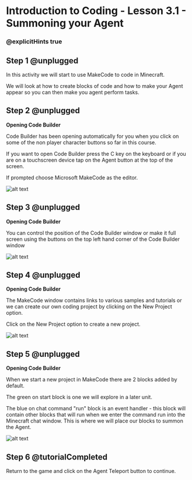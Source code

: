 # Introduction to Coding - Lesson 3.1 - Summoning your Agent

### @explicitHints true

## Step 1 @unplugged
In this activity we will start to use MakeCode to code in Minecraft.

We will look at how to create blocks of code and how to make your Agent appear so you can then make you agent perform tasks.

## Step 2 @unplugged
**Opening Code Builder**

Code Builder has been opening automatically for you when you click on some of the non player character buttons so far in this course.

If you want to open Code Builder press the C key on the keyboard or if you are on a touchscreen device tap on the Agent button at the top of the screen.

If prompted choose Microsoft MakeCode as the editor.

![alt text](https://intro.codingcredentials.com/Lesson3/3.1/images/1.jpg?raw=true "Code Builder")

## Step 3 @unplugged
**Opening Code Builder**

You can control the position of the Code Builder window or make it full screen using the buttons on the top left hand corner of the Code Builder window

![alt text](https://intro.codingcredentials.com/Lesson3/3.1/images/2.jpg?raw=true "Code Builder")

## Step 4 @unplugged
**Opening Code Builder**

The MakeCode window contains links to various samples and tutorials or we can create our own coding project by clicking on the New Project option.

Click on the New Project option to create a new project.

![alt text](https://intro.codingcredentials.com/Lesson3/3.1/images/3.jpg?raw=true "Code Builder")

## Step 5 @unplugged
**Opening Code Builder**

When we start a new project in MakeCode there are 2 blocks added by default.

The green on start block is one we will explore in a later unit.

The blue on chat command "run" block is an event handler - this block will contain other blocks that will run when we enter the command run into the Minecraft chat window. This is where we will place our blocks to summon the Agent.

![alt text](https://intro.codingcredentials.com/Lesson3/3.1/images/4.jpg?raw=true "Code Builder")

## Step 6 @tutorialCompleted
Return to the game and click on the Agent Teleport button to continue.